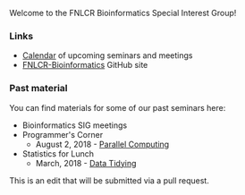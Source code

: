 Welcome to the FNLCR Bioinformatics Special Interest Group!

### Links
* [Calendar](calendar/) of upcoming seminars and meetings
* [FNLCR-Bioinformatics](https://github.com/FNLCR-Bioinformatics) GitHub site

### Past material

You can find materials for some of our past seminars here:
* Bioinformatics SIG meetings
* Programmer's Corner
  * August 2, 2018 - [Parallel Computing](https://github.com/FNLCR-Bioinformatics/ProgrammersCorner-Parallelization)
* Statistics for Lunch
  * March, 2018 - [Data Tidying](https://github.com/FNLCR-Bioinformatics/TidyingData)

This is an edit that will be submitted via a pull request.
